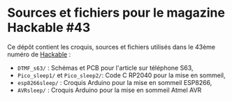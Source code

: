 Sources et fichiers pour le magazine Hackable #43
=================================================

Ce dépôt contient les croquis, sources et fichiers utilisés dans le 43ème numéro de [Hackable](https://boutique.ed-diamond.com/abonnements/9-hackable-magazine) :

* `DTMF_s63/` : Schémas et PCB pour l'article sur téléphone S63,
* `Pico_sleep1/` et `Pico_sleep2/`: Code C RP2040 pour la mise en sommeil,
* `esp8266sleep/` : Croquis Arduino pour la mise en sommeil ESP8266,
* `AVRsleep/` : Croquis Arduino pour la mise en sommeil Atmel AVR
